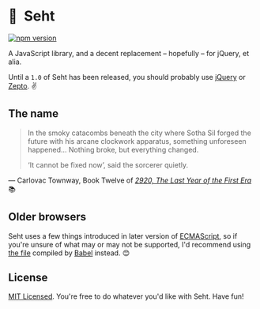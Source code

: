 # &#x1F916;&nbsp;&nbsp;Seht

[![npm version](https://badge.fury.io/js/seht.svg)](https://badge.fury.io/js/seht)

A JavaScript library, and a decent replacement – hopefully – for jQuery, et alia.

Until a `1.0` of Seht has been released, you should probably use [jQuery](//github.com/jquery/jquery) or [Zepto](//github.com/madrobby/zepto). :v:

## The name

> In the smoky catacombs beneath the city where Sotha Sil forged the future with his arcane clockwork apparatus, something unforeseen happened&hellip; Nothing broke, but everything changed.
>
> &lsquo;It cannot be fixed now&rsquo;, said the sorcerer quietly.

&mdash; Carlovac Townway, Book Twelve of _[2920, The Last Year of the First Era](http://en.uesp.net/wiki/Lore:2920,_Evening_Star_%28v12%29)_ :books:

## Older browsers

Seht uses a few things introduced in later version of [ECMAScript](//en.wikipedia.org/wiki/ECMAScript), so if you're unsure of what may or may not be supported, I'd recommend using [the file](dist/seht.babel.js) compiled by [Babel](//babeljs.io) instead. :blush:

## License

[MIT Licensed](LICENSE). You're free to do whatever you'd like with Seht. Have fun!

